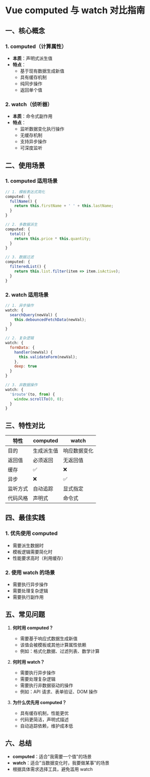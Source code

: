 # Vue computed 与 watch 对比指南

## 一、核心概念

### 1. computed（计算属性）
- **本质**：声明式派生值
- **特点**：
  - 基于现有数据生成新值
  - 具有缓存机制
  - 纯同步操作
  - 返回单个值

### 2. watch（侦听器）
- **本质**：命令式副作用
- **特点**：
  - 监听数据变化执行操作
  - 无缓存机制
  - 支持异步操作
  - 可深度监听

## 二、使用场景

### 1. computed 适用场景
```javascript
// 1. 模板表达式简化
computed: {
  fullName() {
    return this.firstName + ' ' + this.lastName;
  }
}

// 2. 多数据派生
computed: {
  total() {
    return this.price * this.quantity;
  }
}

// 3. 数据过滤
computed: {
  filteredList() {
    return this.list.filter(item => item.isActive);
  }
}
```

### 2. watch 适用场景
```javascript
// 1. 异步操作
watch: {
  searchQuery(newVal) {
    this.debouncedFetchData(newVal);
  }
}

// 2. 复杂逻辑
watch: {
  formData: {
    handler(newVal) {
      this.validateForm(newVal);
    },
    deep: true
  }
}

// 3. 非数据操作
watch: {
  '$route'(to, from) {
    window.scrollTo(0, 0);
  }
}
```

## 三、特性对比

| 特性 | computed | watch |
|------|----------|-------|
| 目的 | 生成派生值 | 响应数据变化 |
| 返回值 | 必须返回 | 无返回值 |
| 缓存 | ✅ | ❌ |
| 异步 | ❌ | ✅ |
| 监听方式 | 自动追踪 | 显式指定 |
| 代码风格 | 声明式 | 命令式 |

## 四、最佳实践

### 1. 优先使用 computed
- 需要派生数据时
- 模板逻辑需要简化时
- 性能要求高时（利用缓存）

### 2. 使用 watch 的场景
- 需要执行异步操作
- 需要处理复杂逻辑
- 需要执行副作用

## 五、常见问题

1. **何时用 computed？**
   - 需要基于响应式数据生成新值
   - 该值会被模板或其他计算属性依赖
   - 例如：格式化数据、过滤列表、数学计算

2. **何时用 watch？**
   - 需要执行异步操作
   - 需要处理复杂逻辑
   - 需要执行非数据驱动的操作
   - 例如：API 请求、表单验证、DOM 操作

3. **为什么优先用 computed？**
   - 具有缓存机制，性能更优
   - 代码更简洁，声明式描述
   - 自动追踪依赖，维护成本低

## 六、总结

- **computed**：适合"我需要一个值"的场景
- **watch**：适合"当数据变化时，我要做某事"的场景
- 根据具体需求选择工具，避免滥用 watch
